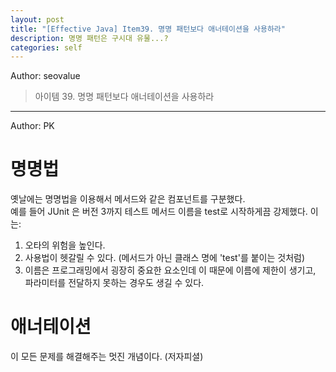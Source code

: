```yaml
---
layout: post
title: "[Effective Java] Item39. 명명 패턴보다 애너테이션을 사용하라"
description: 명명 패턴은 구시대 유물...?
categories: self
---
```


Author: seovalue

> 아이템 39. 명명 패턴보다 애너테이션을 사용하라
-----

Author: PK

# 명명법
옛날에는 명명법을 이용해서 메서드와 같은 컴포넌트를 구분했다.<br>
예를 들어 JUnit 은 버전 3까지 테스트 메서드 이름을 test로 시작하게끔 강제했다. 이는:
1. 오타의 위험을 높인다.
2. 사용법이 헷갈릴 수 있다. (메서드가 아닌 클래스 명에 'test'를 붙이는 것처럼)
3. 이름은 프로그래밍에서 굉장히 중요한 요소인데 이 때문에 이름에 제한이 생기고, 파라미터를 전달하지 못하는 경우도 생길 수 있다.

# 애너테이션
이 모든 문제를 해결해주는 멋진 개념이다. (저자피셜)
